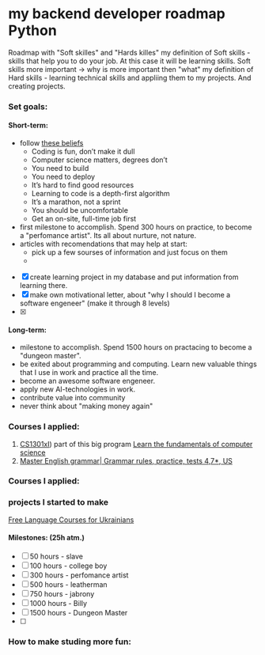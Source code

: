 # my backend developer roadmap Python
Roadmap with "Soft skilles" and "Hards killes" 
my definition of Soft skills - skills that help you to do your job. At this case it will be learning skills. Soft skills more important -> why is more important then "what"
my definition of Hard skills - learning technical skills and appliing them to my projects. And creating projects.



### Set goals:
#### Short-term:
- follow [these beliefs](https://blog.boot.dev/about/#our-beliefs)
  - Coding is fun, don’t make it dull
  - Computer science matters, degrees don’t
  - You need to build
  - You need to deploy
  - It’s hard to find good resources
  - Learning to code is a depth-first algorithm
  - It’s a marathon, not a sprint
  - You should be uncomfortable
  - Get an on-site, full-time job first
- first milestone to accomplish. Spend 300 hours on practice, to become a "perfomance artist". Its all about nurture, not nature.     
- articles with recomendations that may help at start:
  - pick up a few sourses of information and just focus on them
  -

  
- [x] create learning project in my database and put information from learning there. 
- [x] make own motivational letter, about "why I should I become a software engeneer" (make it through 8 levels)
- [x] 

#### Long-term:
- milestone to accomplish. Spend 1500 hours on practacing to become a "dungeon master".
- be exited about programming and computing. Learn new valuable things that I use in work and practice all the time. 
- become an awesome software engeneer.
- apply new AI-technologies in work.
- contribute value into community 
- never think about "making money again"



### Courses I applied:
1) [CS1301xI](https://learning.edx.org/course/course-v1:GTx+CS1301xI+1T2023/home))  part of this big program [Learn the fundamentals of computer science](https://www.edx.org/professional-certificate/introduction-to-python-programming)
2) [Master English grammar| Grammar rules, practice, tests 4,7*, US](https://www.udemy.com/course/ultimate-english-grammar-course-master-english-grammar/#instructor-1)


### Courses I applied:


### projects I started to make

[Free Language Courses for Ukrainians](https://theeducationalequalityinstitute.org/language-courses/)

#### Milestones:  (25h atm.)
- [ ] 50 hours - slave 
- [ ] 100 hours - college boy
- [ ] 300 hours - perfomance artist
- [ ] 500 hours - leatherman
- [ ] 750 hours - jabrony
- [ ] 1000 hours - Billy
- [ ] 1500 hours - Dungeon Master
- [ ] 

### How to make studing more fun:
